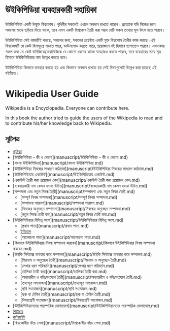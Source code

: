 উইকিপিডিয়া ব্যবহারকারী সহায়িকা
===============

উইকিপিডিয়া একটি উন্মুক্ত বিশ্বকোষ। পৃথিবীর সকলেই এখানে অবদান রাখতে পারেন। প্রত্যেকে যদি নিজের জ্ঞান সকলের মাঝে ছড়িয়ে দিতে থাকে, তবে এমন একটি বিশ্বকোষ তৈরী করা সম্ভব যেটি সকল তথ্যের মূল উৎস হতে পারবে।


উইকিপিডিয়া সেই কাজটিই করছে, সকলের জন্য, সকলের প্রচেষ্টায় একটি মুক্ত বিশ্বকোষ তৈরীর কাজ করছে।এই বিশ্বকোষটি যে কেউ বিনামূল্যে পড়তে পারে, ডাউনলোড করতে পারে, প্রয়োজনে বই হিসাবে ছাপাতেও পারবে। এখানকার সকল তথ্য যে কেউ বানিজ্যিক/অবানিজ্যিক যে কোনো ধরনের কাজে ব্যবহারও করতে পারবে, তবে ব্যবহারের সময় সূত্র হিসাবে উইকিপিডিয়ার নাম উল্লেখ করতে হবে।


উইকিপিডিয়া কিভাবে ব্যবহার করতে হয় এবং কিভাবে অবদান রাখতে হয় সেই বিষয়গুলোই উল্লেখ করা হয়েছে এই বইটিতে।



# Wikipedia User Guide
Wikipedia is a Encyclopedia. Everyone can contribute here.

In this book the author tried to guide the users of the Wikipedia to read and to contribute his/her knowledge back to Wikipedia.


## সূচিপত্র

* [ভূমিকা](manuscript/ভূমিকা.md)
* [উইকিপিডিয়া - কী ও কেনো](manuscript/উইকিপিডিয়া - কী ও কেনো.md)
* [বাংলা উইকিপিডিয়া](manuscript/বাংলা উইকিপিডিয়া.md)
* [উইকিপিডিয়া নিবন্ধের সাধারণ কাঠামো](manuscript/উইকিপিডিয়া নিবন্ধের সাধারণ কাঠামো.md)
* [উইকিপিডিয়ায়  একাউন্ট](manuscript/উইকিপিডিয়ায়  একাউন্ট.md)
* [একাউন্ট তৈরী করা প্রয়োজন কেন](manuscript/একাউন্ট তৈরী করা প্রয়োজন কেন.md)
* [ব্যবহারকারী  নাম কেমন হওয়া উচিত](manuscript/ব্যবহারকারী  নাম কেমন হওয়া উচিত.md)
* [সম্পাদনা  এবং নতুন নিবন্ধ তৈরী](manuscript/সম্পাদনা  এবং নতুন নিবন্ধ তৈরী.md)
	* [সম্পূর্ণ নিবন্ধ সম্পাদনা](manuscript/সম্পূর্ণ নিবন্ধ সম্পাদনা.md)
	* [সম্পাদনা  সারাংশ](manuscript/সম্পাদনা  সারাংশ.md)
	* [নিবন্ধের অনুচ্ছেদ সম্পাদনা](manuscript/নিবন্ধের অনুচ্ছেদ সম্পাদনা.md)
	* [নতুন নিবন্ধ তৈরী করা](manuscript/নতুন নিবন্ধ তৈরী করা.md)
* [উইকিপিডিয়ার  বিভিন্ন অংশ](manuscript/উইকিপিডিয়ার  বিভিন্ন অংশ.md)
	* [প্রধান পাতা](manuscript/প্রধান পাতা.md)
	* [ইতিহাস](manuscript/ইতিহাস.md)
	* [আলোচনা পাতা](manuscript/আলোচনা পাতা.md)
* [কিভাবে উইকিপিডিয়ার নিবন্ধ সম্পাদনা  করবেন](manuscript/কিভাবে উইকিপিডিয়ার নিবন্ধ সম্পাদনা  করবেন.md)
* [উইকি সিন্ট্যাক্স ব্যবহার করে সম্পাদনা](manuscript/উইকি সিন্ট্যাক্স ব্যবহার করে সম্পাদনা.md)
	* [শিরনাম ও অনুচ্ছেদ তৈরী](manuscript/শিরনাম ও অনুচ্ছেদ তৈরী.md)
	* [লেখার ধরণ পরিবর্তন](manuscript/লেখার ধরণ পরিবর্তন.md)
	* [তালিকা তৈরী করা](manuscript/তালিকা তৈরী করা.md)
	* [অভ্যন্তরীণ ও বহিঃসংযোগ তৈরী](manuscript/অভ্যন্তরীণ ও বহিঃসংযোগ তৈরী.md)
	* [তথ্যসূত্র সংযোজন](manuscript/তথ্যসূত্র সংযোজন.md)
	* [ছবি সংযোজন](manuscript/ছবি সংযোজন.md)
	* [ছক বা টেবিল তৈরী](manuscript/ছক বা টেবিল তৈরী.md)
	* [বিষয়শ্রেণী সংযোজন](manuscript/বিষয়শ্রেণী সংযোজন.md)
* [উইকিপিডিয়ানদের পারস্পরিক যোগাযোগ](manuscript/উইকিপিডিয়ানদের পারস্পরিক যোগাযোগ.md)
* [শিষ্টাচার](manuscript/শিষ্টাচার.md)
* [কপিরাইট](manuscript/কপিরাইট.md)
* [বিশ্বকোষীয় ধাঁচে লেখা](manuscript/বিশ্বকোষীয় ধাঁচে লেখা.md)


